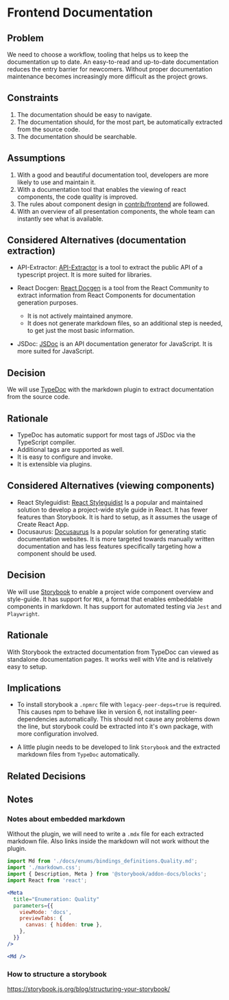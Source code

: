 # Frontend Documentation

## Problem

We need to choose a workflow, tooling that helps us to keep the documentation up to date.
An easy-to-read and up-to-date documentation reduces the entry barrier for newcomers.
Without proper documentation maintenance becomes increasingly more difficult as the project grows.

## Constraints

1. The documentation should be easy to navigate.
2. The documentation should, for the most part, be automatically extracted from the source code.
3. The documentation should be searchable.

## Assumptions

1. With a good and beautiful documentation tool, developers are more likely to use and maintain it.
2. With a documentation tool that enables the viewing of react components, the code quality is improved.
3. The rules about component design in [contrib/frontend](../contrib/frontend.md#component-design) are followed.
4. With an overview of all presentation components, the whole team can instantly see what is available.

## Considered Alternatives (documentation extraction)

- API-Extractor: [API-Extractor](https://api-extractor.com/) is a tool to extract the public API of a typescript project. It is more suited for libraries.
- React Docgen: [React Docgen](https://github.com/reactjs/react-docgen) is a tool from the React Community to extract information from React Components for documentation generation purposes.
  - It is not actively maintained anymore.
  - It does not generate markdown files, so an additional step is needed, to get just the most basic information.

- JSDoc: [JSDoc](https://jsdoc.app/) is an API documentation generator for JavaScript.
It is more suited for JavaScript.

## Decision
We will use [TypeDoc](https://typedoc.org/) with the markdown plugin to extract documentation from the source code.

## Rationale

- TypeDoc has automatic support for most tags of JSDoc via the TypeScript compiler.
- Additional tags are supported as well.
- It is easy to configure and invoke.
- It is extensible via plugins.

## Considered Alternatives (viewing components)

- React Styleguidist: [React Styleguidist](https://react-styleguidist.js.org/)
Is a popular and maintained solution to develop a project-wide style guide in React.
It has fewer features than Storybook.
It is hard to setup, as it assumes the usage of Create React App.
- Docusaurus: [Docusaurus](https://docusaurus.io/)
Is a popular solution for generating static documentation websites.
It is more targeted towards manually written documentation and has less features specifically targeting how a component should be used.


## Decision
We will use [Storybook](https://storybook.js.org/) to enable a project wide component overview and style-guide.
It has support for `MDX`, a format that enables embeddable components in markdown.
It has support for automated testing via `Jest` and `Playwright`.

## Rationale

With Storybook the extracted documentation from TypeDoc can viewed as standalone documentation pages.
It works well with Vite and is relatively easy to setup.

## Implications

- To install storybook a `.npmrc` file with `legacy-peer-deps=true` is required.
This causes npm to behave like in version 6, not installing peer-dependencies automatically.
This should not cause any problems down the line, but storybook could be extracted into it's own package, with more configuration involved.

- A little plugin needs to be developed to link `Storybook` and the extracted markdown files from `TypeDoc` automatically.

## Related Decisions

## Notes

### Notes about embedded markdown

Without the plugin, we will need to write a `.mdx` file for each extracted markdown file.
Also links inside the markdown will not work without the plugin.
```jsx
import Md from './docs/enums/bindings_definitions.Quality.md';
import './markdown.css';
import { Description, Meta } from '@storybook/addon-docs/blocks';
import React from 'react';

<Meta
  title="Enumeration: Quality"
  parameters={{
    viewMode: 'docs',
    previewTabs: {
      canvas: { hidden: true },
    },
  }}
/>

<Md />
```

### How to structure a storybook
https://storybook.js.org/blog/structuring-your-storybook/

